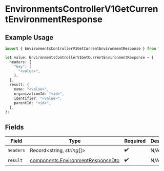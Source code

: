 # EnvironmentsControllerV1GetCurrentEnvironmentResponse

## Example Usage

```typescript
import { EnvironmentsControllerV1GetCurrentEnvironmentResponse } from "@novu/api/models/operations";

let value: EnvironmentsControllerV1GetCurrentEnvironmentResponse = {
  headers: {
    "key": [
      "<value>",
    ],
  },
  result: {
    name: "<value>",
    organizationId: "<id>",
    identifier: "<value>",
    parentId: "<id>",
  },
};
```

## Fields

| Field                                                                                  | Type                                                                                   | Required                                                                               | Description                                                                            |
| -------------------------------------------------------------------------------------- | -------------------------------------------------------------------------------------- | -------------------------------------------------------------------------------------- | -------------------------------------------------------------------------------------- |
| `headers`                                                                              | Record<string, *string*[]>                                                             | :heavy_check_mark:                                                                     | N/A                                                                                    |
| `result`                                                                               | [components.EnvironmentResponseDto](../../models/components/environmentresponsedto.md) | :heavy_check_mark:                                                                     | N/A                                                                                    |